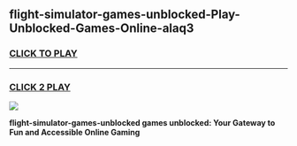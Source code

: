 
## flight-simulator-games-unblocked-Play-Unblocked-Games-Online-alaq3
<h3>
<a href="https://premium76.site?title=flight-simulator-games-unblocked&ref=25A">CLICK TO PLAY</a></h3>
<hr>

<h3>
<a href="https://premium76.site?title=flight-simulator-games-unblocked&ref=25A">CLICK 2 PLAY</a>
  
</h3>

<a href="https://premium76.site?title=flight-simulator-games-unblocked&ref=25A"><img src="https://clearcache.store/games.png"></a>


**flight-simulator-games-unblocked games unblocked: Your Gateway to Fun and Accessible Online Gaming**
